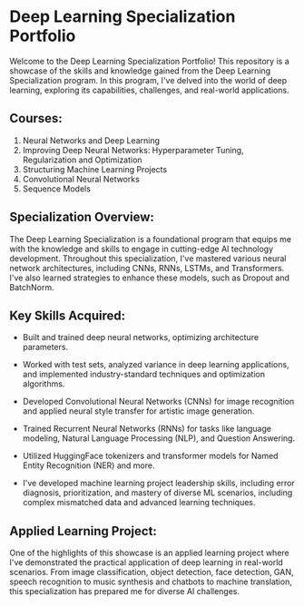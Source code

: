 # Deep Learning Specialization Portfolio
Welcome to the Deep Learning Specialization Portfolio! This repository is a showcase of the skills and knowledge gained from the Deep Learning Specialization program. In this program, I've delved into the world of deep learning, exploring its capabilities, challenges, and real-world applications.
## Courses:
1. Neural Networks and Deep Learning
2. Improving Deep Neural Networks: Hyperparameter Tuning, Regularization and Optimization
3. Structuring Machine Learning Projects
4. Convolutional Neural Networks
5. Sequence Models

## Specialization Overview:

The Deep Learning Specialization is a foundational program that equips me with the knowledge and skills to engage in cutting-edge AI technology development. Throughout this specialization, I've mastered various neural network architectures, including CNNs, RNNs, LSTMs, and Transformers. I've also learned strategies to enhance these models, such as Dropout and BatchNorm.

## Key Skills Acquired:

- Built and trained deep neural networks, optimizing architecture parameters.

- Worked with test sets, analyzed variance in deep learning applications, and implemented industry-standard techniques and optimization algorithms.

- Developed Convolutional Neural Networks (CNNs) for image recognition and applied neural style transfer for artistic image generation.

- Trained Recurrent Neural Networks (RNNs) for tasks like language modeling, Natural Language Processing (NLP), and Question Answering.

- Utilized HuggingFace tokenizers and transformer models for Named Entity Recognition (NER) and more.

- I've developed machine learning project leadership skills, including error diagnosis, prioritization, and mastery of diverse ML scenarios, including complex mismatched data and advanced learning techniques.

## Applied Learning Project: 
One of the highlights of this showcase is an applied learning project where I've demonstrated the practical application of deep learning in real-world scenarios. From image classification, object detection, face detection, GAN, speech recognition to music synthesis and chatbots to machine translation, this specialization has prepared me for diverse AI challenges.
